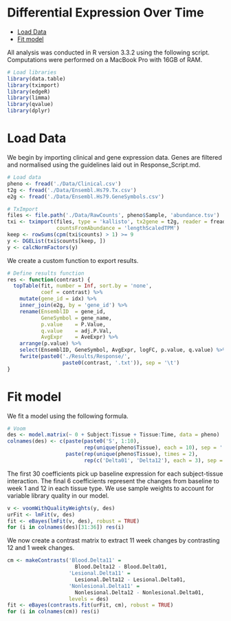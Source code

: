Differential Expression Over Time
================

-   [Load Data](#load-data)
-   [Fit model](#fit-model)

All analysis was conducted in R version 3.3.2 using the following script. Computations were performed on a MacBook Pro with 16GB of RAM.

``` r
# Load libraries
library(data.table)
library(tximport)
library(edgeR)
library(limma)
library(qvalue)
library(dplyr)
```

Load Data
=========

We begin by importing clinical and gene expression data. Genes are filtered and normalised using the guidelines laid out in Response\_Script.md.

``` r
# Load data
pheno <- fread('./Data/Clinical.csv')
t2g <- fread('./Data/Ensembl.Hs79.Tx.csv')
e2g <- fread('./Data/Ensembl.Hs79.GeneSymbols.csv')

# TxImport
files <- file.path('./Data/RawCounts', pheno$Sample, 'abundance.tsv')
txi <- tximport(files, type = 'kallisto', tx2gene = t2g, reader = fread, 
                countsFromAbundance = 'lengthScaledTPM')
keep <- rowSums(cpm(txi$counts) > 1) >= 9
y <- DGEList(txi$counts[keep, ])
y <- calcNormFactors(y)
```

We create a custom function to export results.

``` r
# Define results function
res <- function(contrast) {
  topTable(fit, number = Inf, sort.by = 'none',
           coef = contrast) %>%
    mutate(gene_id = idx) %>%
    inner_join(e2g, by = 'gene_id') %>%
    rename(EnsemblID  = gene_id,
           GeneSymbol = gene_name,
           p.value    = P.Value,
           q.value    = adj.P.Val,
           AvgExpr    = AveExpr) %>%
    arrange(p.value) %>%
    select(EnsemblID, GeneSymbol, AvgExpr, logFC, p.value, q.value) %>%
    fwrite(paste0('./Results/Response/', 
                  paste0(contrast, '.txt')), sep = '\t')
}
```

Fit model
=========

We fit a model using the following formula.

``` r
# Voom
des <- model.matrix(~ 0 + Subject:Tissue + Tissue:Time, data = pheno)
colnames(des) <- c(paste(paste0('S', 1:10), 
                         rep(unique(pheno$Tissue), each = 10), sep = '.'),
                   paste(rep(unique(pheno$Tissue), times = 2), 
                         rep(c('Delta01', 'Delta12'), each = 3), sep = '.'))
```

The first 30 coefficients pick up baseline expression for each subject-tissue interaction. The final 6 coefficients represent the changes from baseline to week 1 and 12 in each tissue type. We use sample weights to account for variable library quality in our model.

``` r
v <- voomWithQualityWeights(y, des)
urFit <- lmFit(v, des)
fit <- eBayes(lmFit(v, des), robust = TRUE)
for (i in colnames(des)[31:36]) res(i)
```

We now create a contrast matrix to extract 11 week changes by contrasting 12 and 1 week changes.

``` r
cm <- makeContrasts('Blood.Delta11' = 
                      Blood.Delta12 - Blood.Delta01,
                    'Lesional.Delta11' = 
                      Lesional.Delta12 - Lesional.Delta01,
                    'Nonlesional.Delta11' = 
                      Nonlesional.Delta12 - Nonlesional.Delta01,
                    levels = des)
fit <- eBayes(contrasts.fit(urFit, cm), robust = TRUE)
for (i in colnames(cm)) res(i)
```

